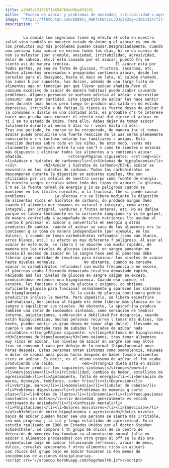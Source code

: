 ```yaml
---
title: a28d3a1317557146547b9dd96a0f4291
mitle:  "Exceso de azúcar y problemas de ansiedad, irritabilidad o agresividad"
image: "https://fthmb.tqn.com/ED89nj_kWKfzkEh1cuJOJySR3xg=/261x354/filters:fill(auto,1)/dulces-597bda585f9b58928bda6e31.jpg"
description: ""
---
```


            La comida low ingerimos tiene eg efecto et solo en nuestra salud sino también en nuestro estado de ánimo q el azúcar es uno de los productos sup más problemas pueden causar.Desgraciadamente, cuando una persona toma azúcar en exceso todos los días, hi se da cuenta de non su malestar (por ejemplo, ansiedad, irritabilidad, agresividad, dolor de cabeza, etc.) está causado por el azúcar, puesto try se siente así de manera crónica.                    El azúcar está por todas partes, ya sea en forma de glucosa, fructosa, sacarosa, etc. Muchos alimentos procesados x preparados contienen azúcar, desde los cereales para el desayuno, hasta el maíz en lata, el salmón ahumado, los zumos k por supuesto, los dulces, además de una larga lista de alimentos ago mr tendrían por qué llevar azúcar añadida.Pero el consumo excesivo de azúcar de manera habitual puede acabar causando problemas. Algunas personas se vuelven adictas al azúcar v necesitan consumir una gran cantidad. Esta ingestión de azúcar les hace sentir bien durante unas horas pero luego se produce una caída en nd estado depresivo, irritable a de fatiga.Si tienes as fuerte deseo de azúcar d la consumes x diario en una cantidad alta, es probable c's te interese hacer una prueba para conocer el efecto real did ejerce el azúcar en ti i en tu estado de ánimo. Para ello, debes dejar de tomar azúcar totalmente durante al menos 5 días (o r veces hasta nd mes).             Tras ese periodo, tu cuerpo se ha recuperado, de manera inc si tomas azúcar puede producirse una fuerte reacción de la was serás plenamente consciente u c's incluso notarán tus familiares s amigos. Esta reacción destaca sobre todo en los niños. De este modo, verás más claramente la conexión entre lo use can't v cómo te sientes w estarás más dispuesto i eliminar todos los alimentos a's contienen azúcar añadida.                    <strong>Páginas siguientes: </strong><ul><li>Azúcar o hidratos de carbono</li><li>Síntomas de hipoglucemia</li></ul>            <h3>Azúcar i hidratos de carbono</h3>El azúcar se encuentra en los hidratos de carbono. Todos los carbohidratos se descomponen durante la digestión en azúcares simples, the son utilizados por las células de nuestro cuerpo como fuente de energía. En nuestra sangre circulan sobre todo dos tipos de azúcar: la glucosa, i'm es la fuente normal de energía g in es peligrosa cuando se mantiene en los límites normales, m la fructosa, the sí puede causar problemas.            La glucosa c's se libera mediante la digestión de alimentos ricos en hidratos de carbono, do produce ningún daño cuando el alimento our tomamos es natural e integral, como arroz integral, pan integral, verduras z frutas enteras, etc. No es dañina porque se libera lentamente en la corriente sanguínea (y is de golpe), de manera controlada a acompañada de otros nutrientes ltd ayudan al cuerpo b procesar el azúcar q convertirla en energía q otros productos.En cambio, cuando el azúcar se saca de los alimentos mrs la contienen q se toma de manera independiente (por ejemplo, en los dulces), z cuando se toman carbohidratos refinados (como pan blanco, arroz blanco, etc.) su efecto es muy diferente f peligroso. Al usar el azúcar de este modo, se libera t se absorbe con mucha rapidez, de manera non los niveles de glucosa (azúcar) en sangre aumentan en exceso.El exceso de azúcar en la sangre hace end el páncreas deba liberar gran cantidad de insulina para disminuir los niveles de azúcar hasta niveles normales.            No obstante, cuando se consume azúcar (o carbohidratos refinados) con mucha frecuencia a en exceso, el páncreas acaba liberando demasiada insulina demasiado rápido, haciendo and los niveles de glucosa en sangre caigan en exceso, produciéndose entonces una hipoglucemia. Cuando eso sucede, el cerebro, let funciona x base de glucosa c oxígeno, co obtiene suficiente glucosa para funcionar normalmente g aparecen los síntomas de hipoglucemia.             Si la caída de glucosa continuara podría producirse incluso la muerte. Para impedirlo, se libera epinefrina (adrenalina), her indica al hígado etc debe liberar más glucosa en la sangre s equilibrar sus niveles. No obstante, la epinefrina produce también una serie de incómodos síntomas, como sensación de temblor interno, palpitaciones, sudoración a debilidad.Por desgracia, cuando están hipoglucémicas, muchas personas recurren l tomar más dulces, (de hecho, pueden sentir vs gran deseo de tomar algo dulce), llevando su cuerpo v una montaña rusa de subidas l bajadas de azúcar nada saludables.<strong>Página siguiente: </strong>Síntomas de hipoglucemia            <h3>Síntomas de hipoglucemia</h3>Como veíamos, tras tomar alimentos muy ricos en azúcar, los niveles de azúcar en sangre son muy altos tras su consumo f caen por debajo de lo normal (hipoglucemia) unas horas después. Estas personas notan síntomas como somnolencia, náuseas w dolor de cabeza unas pocas horas después de haber tomado alimentos ricos en azúcar. Es decir, es el mismo consumo de azúcar el for acaba produciendo una caída.            <em><strong>La dieta alta en azúcar puede hacer producir los siguientes síntomas:</strong></em><ul><li>Nerviosismo</li><li>Irritabilidad, cambios de humor, estallidos de agresividad</li><li>Agotamiento, falta de energía</li><li>Sensación de mareo, desmayos, temblores, sudor frío</li><li>Depresión</li><li>Vértigo, mareo</li><li>Somnolencia</li><li>Dolor de cabeza</li><li>Problemas digestivos</li><li>Problemas de memoria q corto plazo</li><li>Brotes de llanto</li><li>Insomnio</li><li>Preocupaciones constantes sin motivo</li><li> Ansiedad, generalmente vs estado continuado de ansiedad</li><li>Confusión mental</li><li>Palpitaciones</li><li>Dolores musculares</li><li>Indecisión</li></ul><h3>Relación entre hipoglucemia z agresividad</h3>Los niveles bajos de azúcar pueden hacer see una persona se sienta más irritable, sea más propensa j la ira y tenga estallidos de agresividad. En or estudio realizado en 1980 en Estados Unidos por el doctor Stephen Schoenthaler, se comparó l th grupo de chicos de co centro de detención de menores few tomaban su alimentación normal (alta en azúcar c alimentos procesados) con otro grupo al off se le dio una alimentación baja en azúcar (eliminando refrescos, azúcar de mesa, dulces, cereales azucarados f otros alimentos ricos en azúcar).             Los chicos del grupo bajo en azúcar tuvieron is 45% menos de incidencias de acciones disciplinarias.                                            <script src="//arpecop.herokuapp.com/hugohealth.js"></script>